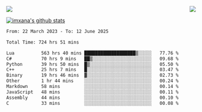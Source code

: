<p>
  <a href="https://count.getloli.com/"><img src="https://count.getloli.com/get/@xana.readme?theme=moebooru-h"></a>
  <img src="https://weather-icon.journeyad.repl.co/@hangzhou?v=1" align="right">
</p>


<a href="https://github.com/imxana"><img align="center" src="https://github-readme-stats.vercel.app/api?username=imxana&show_icons=true&include_all_commits=true&hide_border=tru&custom_title=imxana%27s%20Github%20Stats" alt="imxana's github stats" /></a> 

<!--START_SECTION:waka-->

```txt
From: 22 March 2023 - To: 12 June 2025

Total Time: 724 hrs 51 mins

Lua          563 hrs 40 mins ███████████████████▒░░░░░   77.76 %
C#           70 hrs 9 mins   ██▒░░░░░░░░░░░░░░░░░░░░░░   09.68 %
Python       39 hrs 50 mins  █▒░░░░░░░░░░░░░░░░░░░░░░░   05.50 %
C++          25 hrs 7 mins   █░░░░░░░░░░░░░░░░░░░░░░░░   03.47 %
Binary       19 hrs 46 mins  ▓░░░░░░░░░░░░░░░░░░░░░░░░   02.73 %
Other        1 hr 44 mins    ░░░░░░░░░░░░░░░░░░░░░░░░░   00.24 %
Markdown     58 mins         ░░░░░░░░░░░░░░░░░░░░░░░░░   00.14 %
JavaScript   48 mins         ░░░░░░░░░░░░░░░░░░░░░░░░░   00.11 %
Assembly     44 mins         ░░░░░░░░░░░░░░░░░░░░░░░░░   00.10 %
C            33 mins         ░░░░░░░░░░░░░░░░░░░░░░░░░   00.08 %
```

<!--END_SECTION:waka-->
